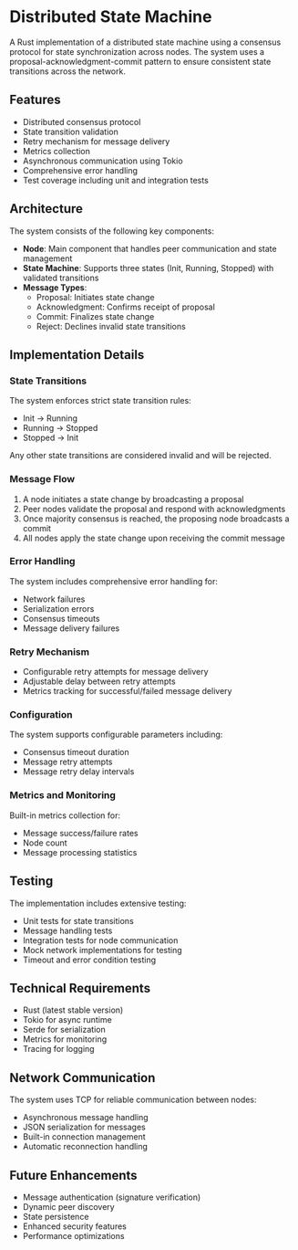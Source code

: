 # Distributed State Machine

A Rust implementation of a distributed state machine using a consensus protocol for state synchronization across nodes. The system uses a proposal-acknowledgment-commit pattern to ensure consistent state transitions across the network.

## Features

- Distributed consensus protocol
- State transition validation
- Retry mechanism for message delivery
- Metrics collection
- Asynchronous communication using Tokio
- Comprehensive error handling
- Test coverage including unit and integration tests

## Architecture

The system consists of the following key components:

- **Node**: Main component that handles peer communication and state management
- **State Machine**: Supports three states (Init, Running, Stopped) with validated transitions
- **Message Types**:
  - Proposal: Initiates state change
  - Acknowledgment: Confirms receipt of proposal
  - Commit: Finalizes state change
  - Reject: Declines invalid state transitions

## Implementation Details

### State Transitions
The system enforces strict state transition rules:
- Init → Running
- Running → Stopped
- Stopped → Init

Any other state transitions are considered invalid and will be rejected.

### Message Flow
1. A node initiates a state change by broadcasting a proposal
2. Peer nodes validate the proposal and respond with acknowledgments
3. Once majority consensus is reached, the proposing node broadcasts a commit
4. All nodes apply the state change upon receiving the commit message

### Error Handling
The system includes comprehensive error handling for:
- Network failures
- Serialization errors
- Consensus timeouts
- Message delivery failures

### Retry Mechanism
- Configurable retry attempts for message delivery
- Adjustable delay between retry attempts
- Metrics tracking for successful/failed message delivery

### Configuration
The system supports configurable parameters including:
- Consensus timeout duration
- Message retry attempts
- Message retry delay intervals

### Metrics and Monitoring
Built-in metrics collection for:
- Message success/failure rates
- Node count
- Message processing statistics

## Testing

The implementation includes extensive testing:
- Unit tests for state transitions
- Message handling tests
- Integration tests for node communication
- Mock network implementations for testing
- Timeout and error condition testing

## Technical Requirements

- Rust (latest stable version)
- Tokio for async runtime
- Serde for serialization
- Metrics for monitoring
- Tracing for logging

## Network Communication

The system uses TCP for reliable communication between nodes:
- Asynchronous message handling
- JSON serialization for messages
- Built-in connection management
- Automatic reconnection handling

## Future Enhancements

- Message authentication (signature verification)
- Dynamic peer discovery
- State persistence
- Enhanced security features
- Performance optimizations
